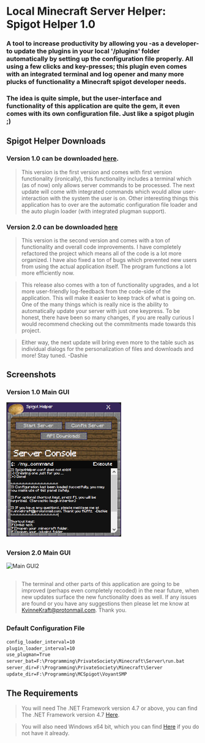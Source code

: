 # Local Minecraft Server Helper:  Spigot Helper 1.0
### A tool to increase productivity by allowing you -as a developer- to update the plugins in your local '/plugins' folder automatically by setting up the configuration file properly.  All using a few clicks and key-presses; this plugin even comes with an integrated terminal and log opener and many more plucks of functionality a Minecraft spigot developer needs.
### The idea is quite simple, but the user-interface and functionality of this application are quite the gem, it even comes with its own configuration file.  Just like a spigot plugin ;)
##
## Spigot Helper Downloads
### Version 1.0 can be downloaded [here](https://github.com/KvinneKraft/Software/raw/main/SpigotHelper/app/1.0/SpigotHelper.exe?raw=true).
> This version is the first version and comes with first version functionality (ironically), this functionality includes a terminal which (as of now) only allows server commands to be processed.  The next update will come with integrated commands which would allow user-interaction with the system the user is on.  Other interesting things this application has to over are the automatic configuration file loader and the auto plugin loader (with integrated plugman support).
### Version 2.0 can be downloaded [here](https://github.com/KvinneKraft/Software/raw/main/SpigotHelper/app/2.0/SpigotHelper.exe?raw=true)
> This version is the second version and comes with a ton of functionality and overall code improvements.  I have completely refactored the project which means all of the code is a lot more organized.  I have also fixed a ton of bugs which prevented new users from using the actual application itself.  The program functions a lot more efficiently now.

> This release also comes with a ton of functionality upgrades, and a lot more user-friendly log-feedback from the code-side of the application.  This will make it easier to keep track of what is going on.  One of the many things which is really nice is the ability to automatically update your server with just one keypress.  To be honest, there have been so many changes, if you are really curious I would recommend checking out the commitments made towards this project.

> Either way, the next update will bring even more to the table such as individual dialogs for the personalization of files and downloads and more!  Stay tuned.  -Dashie 
##
## Screenshots
### Version 1.0 Main GUI
![Main GUI1](screenshots/main-gui.png)
##
### Version 2.0 Main GUI
![Main GUI2](screenshots/main-gui.png2)
##
> The terminal and other parts of this application are going to be improved (perhaps even completely recoded) in the near future, when new updates surface the new functionality does as well.  If any issues are found or you have any suggestions then please let me know at KvinneKraft@protonmail.com. Thank you.
##
### Default Configuration File
```txt
config_loader_interval=10
plugin_loader_interval=10
use_plugman=True
server_bat=F:\Programming\PrivateSociety\Minecraft\Server\run.bat
server_dir=F:\Programming\PrivateSociety\Minecraft\Server
update_dir=F:\Programming\MCSpigot\VoyantSMP
```
##
## The Requirements
> You will need The .NET Framework version 4.7 or above, you can find The .NET Framework version 4.7 [Here](https://dotnet.microsoft.com/download/dotnet-framework/net47).

> You will also need Windows x64 bit, which you can find [Here](https://www.microsoft.com/en-us/windows) if you do not have it already.